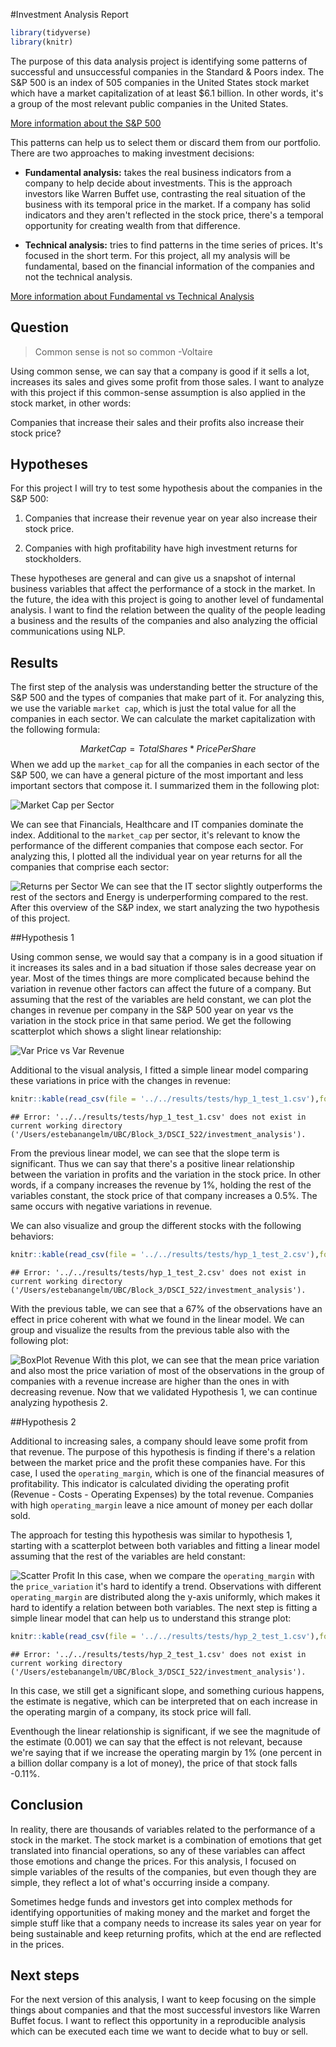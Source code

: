 
#Investment Analysis Report


```r
library(tidyverse)
library(knitr)
```

The purpose of this data analysis project is identifying some patterns of successful and unsuccessful companies in the Standard & Poors index. The S&P 500 is an index of 505 companies in the United States stock market which have a market capitalization of at least $6.1 billion. In other words, it's a group of the most relevant public companies in the United States.

[More information about the S&P 500](https://www.investopedia.com/terms/s/sp500.asp)

This patterns can help us to select them or discard them from our portfolio. There are two approaches to making investment decisions:

- **Fundamental analysis:** takes the real business indicators from a company to help decide about investments. This is the approach investors like Warren Buffet use, contrasting the real situation of the business with its temporal price in the market. If a company has solid indicators and they aren't reflected in the stock price, there's a temporal opportunity for creating wealth from that difference.

- **Technical analysis:** tries to find patterns in the time series of prices. It's focused in the short term. For this project, all my analysis will be fundamental, based on the financial information of the companies and not the technical analysis.

[More information about Fundamental vs Technical Analysis ](https://www.investopedia.com/university/technical/techanalysis2.asp)

## Question

> Common sense is not so common -Voltaire

Using common sense, we can say that a company is good if it sells a lot, increases its sales and gives some profit from those sales. I want to analyze with this project if this common-sense assumption is also applied in the stock market, in other words:

Companies that increase their sales and their profits also increase their stock price?


## Hypotheses

For this project I will try to test some hypothesis about the companies in the S&P 500:

1. Companies that increase their revenue year on year also increase their stock price.

2. Companies with high profitability have high investment returns for stockholders.

These hypotheses are general and can give us a snapshot of internal business variables that affect the performance of a stock in the market. In the future, the idea with this project is going to another level of fundamental analysis. I want to find the relation between the quality of the people leading a business and the results of the companies and also analyzing the official communications using NLP.

## Results

The first step of the analysis was understanding better the structure of the S&P 500 and the types of companies that make part of it. For analyzing this, we use the variable `market cap`, which is just the total value for all the companies in each sector. We can calculate the market capitalization with the following formula:

$$MarketCap = TotalShares * PricePerShare$$
When we add up the `market_cap` for all the companies in each sector of the S&P 500, we can have a general picture of the most important and less important sectors that compose it. I summarized them in the following plot:

![Market Cap per Sector](../../results/figures/eda_plot_2.png)

We can see that Financials, Healthcare and IT companies dominate the index. Additional to the `market_cap` per sector, it's relevant to know the performance of the different companies that compose each sector. For analyzing this, I plotted all the individual year on year returns for all the companies that comprise each sector:

![Returns per Sector](../../results/figures/eda_plot_1.png)
We can see that the IT sector slightly outperforms the rest of the sectors and Energy is underperforming compared to the rest. After this overview of the S&P index, we start analyzing the two hypothesis of this project.

##Hypothesis 1

Using common sense, we would say that a company is in a good situation if it increases its sales and in a bad situation if those sales decrease year on year. Most of the times things are more complicated because behind the variation in revenue other factors can affect the future of a company. But assuming that the rest of the variables are held constant, we can plot the changes in revenue per company in the S&P 500 year on year vs the variation in the stock price in that same period. We get the following scatterplot which shows a slight linear relationship:

![Var Price vs Var Revenue](../../results/figures/hyp_1_plot_1.png)

Additional to the visual analysis, I fitted a simple linear model comparing these variations in price with the changes in revenue:


```r
knitr::kable(read_csv(file = '../../results/tests/hyp_1_test_1.csv'),format = "markdown")
```

```
## Error: '../../results/tests/hyp_1_test_1.csv' does not exist in current working directory ('/Users/estebanangelm/UBC/Block_3/DSCI_522/investment_analysis').
```

From the previous linear model, we can see that the slope term is significant. Thus we can say that there's a positive linear relationship between the variation in profits and the variation in the stock price. In other words, if a company increases the revenue by 1%, holding the rest of the variables constant, the stock price of that company increases a 0.5%. The same occurs with negative variations in revenue.

We can also visualize and group the different stocks with the following behaviors:


```r
knitr::kable(read_csv(file = '../../results/tests/hyp_1_test_2.csv'),format = "markdown")
```

```
## Error: '../../results/tests/hyp_1_test_2.csv' does not exist in current working directory ('/Users/estebanangelm/UBC/Block_3/DSCI_522/investment_analysis').
```
With the previous table, we can see that a 67% of the observations have an effect in price coherent with what we found in the linear model. We can group and visualize the results from the previous table also with the following plot:

![BoxPlot Revenue](../../results/figures/hyp_1_plot_2.png)
With this plot, we can see that the mean price variation and also most the price variation of most of the observations in the group of companies with a revenue increase are higher than the ones in with decreasing revenue.
Now that we validated Hypothesis 1, we can continue analyzing hypothesis 2.


##Hypothesis 2

Additional to increasing sales, a company should leave some profit from that revenue. The purpose of this hypothesis is finding if there's a relation between the market price and the profit these companies have. For this case, I used the `operating_margin`, which is one of the financial measures of profitability. This indicator is calculated dividing the operating profit (Revenue - Costs - Operating Expenses) by the total revenue. Companies with high `operating_margin` leave a nice amount of money per each dollar sold.

The approach for testing this hypothesis was similar to hypothesis 1, starting with a scatterplot between both variables and fitting a linear model assuming that the rest of the variables are held constant:

![Scatter Profit](../../results/figures/hyp_2_plot_1.png)
In this case, when we compare the `operating_margin` with the `price_variation` it's hard to identify a trend. Observations with different `operating_margin` are distributed along the y-axis uniformly, which makes it hard to identify a relation between both variables. The next step is fitting a simple linear model that can help us to understand this strange plot:


```r
knitr::kable(read_csv(file = '../../results/tests/hyp_2_test_1.csv'),format = "markdown")
```

```
## Error: '../../results/tests/hyp_2_test_1.csv' does not exist in current working directory ('/Users/estebanangelm/UBC/Block_3/DSCI_522/investment_analysis').
```
In this case, we still get a significant slope, and something curious happens, the estimate is negative, which can be interpreted that on each increase in the operating margin of a company, its stock price will fall. 

Eventhough the linear relationship is significant, if we see the magnitude of the estimate (0.001) we can say that the effect is not relevant, because we're saying that if we increase the operating margin by 1% (one percent in a billion dollar company is a lot of money), the price of that stock falls -0.11%.

## Conclusion

In reality, there are thousands of variables related to the performance of a stock in the market. The stock market is a combination of emotions that get translated into financial operations, so any of these variables can affect those emotions and change the prices. For this analysis, I focused on simple variables of the results of the companies, but even though they are simple, they reflect a lot of what's occurring inside a company.

Sometimes hedge funds and investors get into complex methods for identifying opportunities of making money and the market and forget the simple stuff like that a company needs to increase its sales year on year for being sustainable and keep returning profits, which at the end are reflected in the prices.

## Next steps

For the next version of this analysis, I want to keep focusing on the simple things about companies and that the most successful investors like Warren Buffet focus. I want to reflect this opportunity in a reproducible analysis which can be executed each time we want to decide what to buy or sell.
